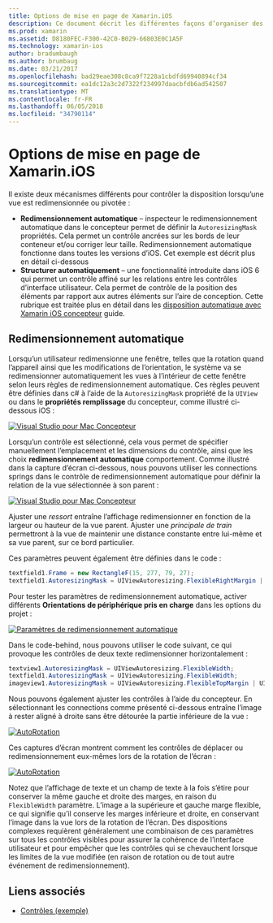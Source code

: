 ```yaml
---
title: Options de mise en page de Xamarin.iOS
description: Ce document décrit les différentes façons d’organiser des interfaces dans Xamarin.iOS. Elle décrit le redimensionnement automatique et mise en page automatique.
ms.prod: xamarin
ms.assetid: D8180FEC-F300-42C0-B029-66803E0C1A5F
ms.technology: xamarin-ios
author: bradumbaugh
ms.author: brumbaug
ms.date: 03/21/2017
ms.openlocfilehash: bad29eae308c8ca9f7228a1cbdfd69940894cf34
ms.sourcegitcommit: ea1dc12a3c2d7322f234997daacbfdb6ad542507
ms.translationtype: MT
ms.contentlocale: fr-FR
ms.lasthandoff: 06/05/2018
ms.locfileid: "34790114"
---
```

# <a name="layout-options-in-xamarinios"></a>Options de mise en page de Xamarin.iOS

Il existe deux mécanismes différents pour contrôler la disposition lorsqu’une vue est redimensionnée ou pivotée :

-  **Redimensionnement automatique** – inspecteur le redimensionnement automatique dans le concepteur permet de définir la `AutoresizingMask` propriétés. Cela permet un contrôle ancrées sur les bords de leur conteneur et/ou corriger leur taille. Redimensionnement automatique fonctionne dans toutes les versions d’iOS. Cet exemple est décrit plus en détail ci-dessous
-  **Structurer automatiquement** – une fonctionnalité introduite dans iOS 6 qui permet un contrôle affiné sur les relations entre les contrôles d’interface utilisateur. Cela permet de contrôle de la position des éléments par rapport aux autres éléments sur l’aire de conception. Cette rubrique est traitée plus en détail dans les [disposition automatique avec Xamarin iOS concepteur](~/ios/user-interface/designer/designer-auto-layout.md) guide.

## <a name="autosizing"></a>Redimensionnement automatique

Lorsqu’un utilisateur redimensionne une fenêtre, telles que la rotation quand l’appareil ainsi que les modifications de l’orientation, le système va se redimensionner automatiquement les vues à l’intérieur de cette fenêtre selon leurs règles de redimensionnement automatique. Ces règles peuvent être définies dans c# à l’aide de la `AutoresizingMask` propriété de la `UIView` ou dans le **propriétés remplissage** du concepteur, comme illustré ci-dessous iOS :

 [![](layout-options-images/image41.png "Visual Studio pour Mac Concepteur")](layout-options-images/image41.png#lightbox)

Lorsqu’un contrôle est sélectionné, cela vous permet de spécifier manuellement l’emplacement et les dimensions du contrôle, ainsi que les choix **redimensionnement automatique** comportement. Comme illustré dans la capture d’écran ci-dessous, nous pouvons utiliser les connections springs dans le contrôle de redimensionnement automatique pour définir la relation de la vue sélectionnée à son parent :

 [![](layout-options-images/image42.png "Visual Studio pour Mac Concepteur")](layout-options-images/image42.png#lightbox)

Ajuster une *ressort* entraîne l’affichage redimensionner en fonction de la largeur ou hauteur de la vue parent. Ajuster une *principale de train* permettront à la vue de maintenir une distance constante entre lui-même et sa vue parent, sur ce bord particulier.

Ces paramètres peuvent également être définies dans le code :

```csharp
textfield1.Frame = new RectangleF(15, 277, 79, 27);
textfield1.AutoresizingMask = UIViewAutoresizing.FlexibleRightMargin | UIViewAutoresizing.FlexibleBottomMargin;
```


Pour tester les paramètres de redimensionnement automatique, activer différents **Orientations de périphérique pris en charge** dans les options du projet :

 [![](layout-options-images/image43a.png "Paramètres de redimensionnement automatique")](layout-options-images/image43a.png#lightbox)

Dans le code-behind, nous pouvons utiliser le code suivant, ce qui provoque les contrôles de deux texte redimensionner horizontalement :

```csharp
textview1.AutoresizingMask = UIViewAutoresizing.FlexibleWidth;
textfield1.AutoresizingMask = UIViewAutoresizing.FlexibleWidth;
imageview1.AutoresizingMask = UIViewAutoresizing.FlexibleTopMargin | UIViewAutoresizing.FlexibleLeftMargin;
```


Nous pouvons également ajuster les contrôles à l’aide du concepteur. En sélectionnant les connections comme présenté ci-dessous entraîne l’image à rester aligné à droite sans être détourée la partie inférieure de la vue :

 [![](layout-options-images/autoresize.png "AutoRotation")](layout-options-images/autoresize.png#lightbox)

Ces captures d’écran montrent comment les contrôles de déplacer ou redimensionnement eux-mêmes lors de la rotation de l’écran :

 [![](layout-options-images/image44a.png "AutoRotation")](layout-options-images/image44a.png#lightbox)

Notez que l’affichage de texte et un champ de texte à la fois s’étire pour conserver la même gauche et droite des marges, en raison du `FlexibleWidth` paramètre. L’image a la supérieure et gauche marge flexible, ce qui signifie qu’il conserve les marges inférieure et droite, en conservant l’image dans la vue lors de la rotation de l’écran. Des dispositions complexes requièrent généralement une combinaison de ces paramètres sur tous les contrôles visibles pour assurer la cohérence de l’interface utilisateur et pour empêcher que les contrôles qui se chevauchent lorsque les limites de la vue modifiée (en raison de rotation ou de tout autre événement de redimensionnement).





## <a name="related-links"></a>Liens associés

- [Contrôles (exemple)](https://developer.xamarin.com/samples/Controls/)

